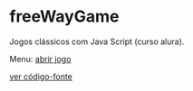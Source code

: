 # freeWayGame
Jogos clássicos com Java Script (curso alura).

Menu:
[abrir jogo](https://editor.p5js.org/milabaza/full/HoqyYWCJl)


[ver código-fonte](https://editor.p5js.org/milabaza/sketches/HoqyYWCJl)

